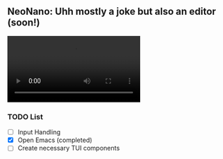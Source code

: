 
## NeoNano: Uhh mostly a joke but also an editor (soon!)

![Demo Video](demo.mp4)

### TODO List

- [ ] Input Handling
- [x] Open Emacs (completed)
- [ ] Create necessary TUI components
